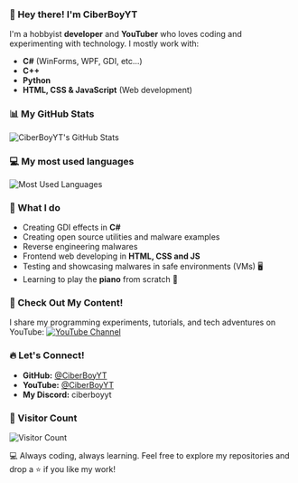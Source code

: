 ### 👋 Hey there! I'm CiberBoyYT

I'm a hobbyist **developer** and **YouTuber** who loves coding and experimenting with technology. I mostly work with:

- **C#** (WinForms, WPF, GDI, etc...)
- **C++** 
- **Python** 
- **HTML, CSS & JavaScript** (Web development)

### 📊 My GitHub Stats
![CiberBoyYT's GitHub Stats](https://github-readme-stats.vercel.app/api?username=CiberBoyYT&show_icons=true&theme=dark&random=12345)

### 💻 My most used languages
![Most Used Languages](https://github-readme-stats.vercel.app/api/top-langs/?username=CiberBoyYT&layout=compact&theme=dark&random=12345678)

### 🚀 What I do
- Creating GDI effects in **C#**
- Creating open source utilities and malware examples
- Reverse engineering malwares
- Frontend web developing in **HTML, CSS and JS**
- Testing and showcasing malwares in safe environments (VMs) 🖥️
- Learning to play the **piano** from scratch 🎹

### 🎥 Check Out My Content!
I share my programming experiments, tutorials, and tech adventures on YouTube:
[![YouTube Channel](https://img.shields.io/badge/YouTube-%40ciberboyyt-red?style=for-the-badge&logo=youtube)](https://youtube.com/@ciberboyyt)

### 🔥 Let's Connect!
- **GitHub:** [@CiberBoyYT](https://github.com/CiberBoyYT)
- **YouTube:** [@CiberBoyYT](https://youtube.com/@ciberboyyt)
- **My Discord:** ciberboyyt

### 🔢 Visitor Count
![Visitor Count](https://profile-counter.glitch.me/ciberboyyt/count.svg)

💻 Always coding, always learning. Feel free to explore my repositories and drop a ⭐ if you like my work!
